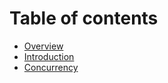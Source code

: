 # Table of contents

- [Overview](README.md)
- [Introduction](introduction.md)
- [Concurrency](concurrency.md)
